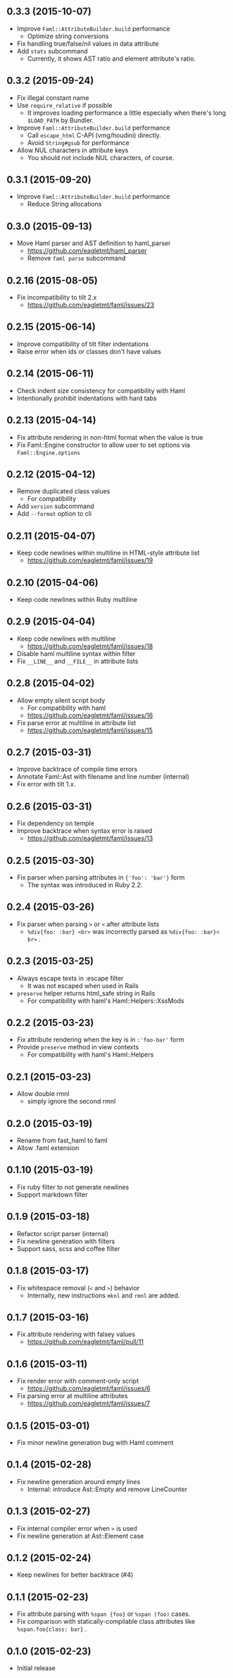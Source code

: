 ## 0.3.3 (2015-10-07)
- Improve `Faml::AttributeBuilder.build` performance
    - Optimize string conversions
- Fix handling true/false/nil values in data attribute
- Add `stats` subcommand
    - Currently, it shows AST ratio and element attribute's ratio.

## 0.3.2 (2015-09-24)
- Fix illegal constant name
- Use `require_relative` if possible
    - It improves loading performance a little especially when there's long
      `$LOAD_PATH` by Bundler.
- Improve `Faml::AttributeBuilder.build` performance
    - Call `escape_html` C-API (vmg/houdini) directly.
    - Avoid `String#gsub` for performance
- Allow NUL characters in attribute keys
    - You should not include NUL characters, of course.

## 0.3.1 (2015-09-20)
- Improve `Faml::AttributeBuilder.build` performance
    - Reduce String allocations

## 0.3.0 (2015-09-13)
- Move Haml parser and AST definition to haml_parser
    - https://github.com/eagletmt/haml_parser
    - Remove `faml parse` subcommand

## 0.2.16 (2015-08-05)
- Fix incompatibility to tilt 2.x
    - https://github.com/eagletmt/faml/issues/23

## 0.2.15 (2015-06-14)
- Improve compatibility of tilt filter indentations
- Raise error when ids or classes don't have values

## 0.2.14 (2015-06-11)
- Check indent size consistency for compatibility with Haml
- Intentionally prohibit indentations with hard tabs

## 0.2.13 (2015-04-14)
- Fix attribute rendering in non-html format when the value is true
- Fix Faml::Engine constructor to allow user to set options via `Faml::Engine.options`

## 0.2.12 (2015-04-12)
- Remove duplicated class values
    - For compatibility
- Add `version` subcommand
- Add `--format` option to cli

## 0.2.11 (2015-04-07)
- Keep code newlines within multiline in HTML-style attribute list
    - https://github.com/eagletmt/faml/issues/19

## 0.2.10 (2015-04-06)
- Keep code newlines within Ruby multiline

## 0.2.9 (2015-04-04)
- Keep code newlines with multiline
    - https://github.com/eagletmt/faml/issues/18
- Disable haml multiline syntax within filter
- Fix `__LINE__` and `__FILE__` in attribute lists

## 0.2.8 (2015-04-02)
- Allow empty silent script body
    - For compatibility with haml
    - https://github.com/eagletmt/faml/issues/16
- Fix parse error at multiline in attribute list
    - https://github.com/eagletmt/faml/issues/15

## 0.2.7 (2015-03-31)
- Improve backtrace of compile time errors
- Annotate Faml::Ast with filename and line number (internal)
- Fix error with tilt 1.x.

## 0.2.6 (2015-03-31)
- Fix dependency on temple
- Improve backtrace when syntax error is raised
    - https://github.com/eagletmt/faml/issues/13

## 0.2.5 (2015-03-30)
- Fix parser when parsing attributes in `{'foo': 'bar'}` form
    - The syntax was introduced in Ruby 2.2.

## 0.2.4 (2015-03-26)
- Fix parser when parsing `>` or `<` after attribute lists
    - `%div{foo: :bar} <br>` was incorrectly parsed as `%div{foo: :bar}< br>` .

## 0.2.3 (2015-03-25)
- Always escape texts in :escape filter
    - It was not escaped when used in Rails
- `preserve` helper returns html_safe string in Rails
    - For compatibility with haml's Haml::Helpers::XssMods

## 0.2.2 (2015-03-23)
- Fix attribute rendering when the key is in `:'foo-bar'` form
- Provide `preserve` method in view contexts
    - For compatibility with haml's Haml::Helpers

## 0.2.1 (2015-03-23)
- Allow double rmnl
    - simply ignore the second rmnl

## 0.2.0 (2015-03-19)
- Rename from fast_haml to faml
- Allow .faml extension

## 0.1.10 (2015-03-19)
- Fix ruby filter to not generate newlines
- Support markdown filter

## 0.1.9 (2015-03-18)
- Refactor script parser (internal)
- Fix newline generation with filters
- Support sass, scss and coffee filter

## 0.1.8 (2015-03-17)
- Fix whitespace removal (`<` and `>`) behavior
    - Internally, new instructions `mknl` and `rmnl` are added.

## 0.1.7 (2015-03-16)
- Fix attribute rendering with falsey values
    - https://github.com/eagletmt/faml/pull/11

## 0.1.6 (2015-03-11)
- Fix render error with comment-only script
    - https://github.com/eagletmt/faml/issues/6
- Fix parsing error at multiline attributes
    - https://github.com/eagletmt/faml/issues/7

## 0.1.5 (2015-03-01)
- Fix minor newline generation bug with Haml comment

## 0.1.4 (2015-02-28)
- Fix newline generation around empty lines
    - Internal: introduce Ast::Empty and remove LineCounter

## 0.1.3 (2015-02-27)
- Fix internal compiler error when `>` is used
- Fix newline generation at Ast::Element case

## 0.1.2 (2015-02-24)
- Keep newlines for better backtrace (#4)

## 0.1.1 (2015-02-23)
- Fix attribute parsing with `%span {foo}` or `%span (foo)` cases.
- Fix comparison with statically-compilable class attributes like `%span.foo{class: bar}` .

## 0.1.0 (2015-02-23)
- Initial release

